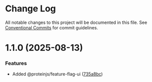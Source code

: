 # Change Log

All notable changes to this project will be documented in this file.
See [Conventional Commits](https://conventionalcommits.org) for commit guidelines.

# 1.1.0 (2025-08-13)


### Features

* Added @proteinjs/feature-flag-ui ([735a8bc](https://github.com/proteinjs/util/commit/735a8bcc80a1d790b0239c09352f43d1044a6831))
